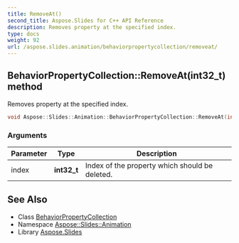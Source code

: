 ```yaml
---
title: RemoveAt()
second_title: Aspose.Slides for C++ API Reference
description: Removes property at the specified index.
type: docs
weight: 92
url: /aspose.slides.animation/behaviorpropertycollection/removeat/
---
```

## BehaviorPropertyCollection::RemoveAt(int32_t) method


Removes property at the specified index.

```cpp
void Aspose::Slides::Animation::BehaviorPropertyCollection::RemoveAt(int32_t index) override
```


### Arguments

| Parameter | Type | Description |
| --- | --- | --- |
| index | **int32_t** | Index of the property which should be deleted. |

## See Also

* Class [BehaviorPropertyCollection](../)
* Namespace [Aspose::Slides::Animation](../../)
* Library [Aspose.Slides](../../../)